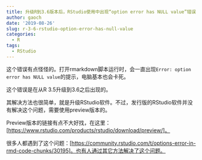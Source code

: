 ```yaml
---
title: 升级R到3.6版本后，RStudio使用中出现“option error has NULL value”错误
author: gaoch
date: '2019-08-26'
slug: r-3-6-rstudio-option-error-has-null-value
categories:
  - R
tags:
  - RStudio
---
```


这个错误有点怪怪的。打开rmarkdown脚本运行时，会一直出现`Error: option error has NULL value`的提示，电脑基本也会卡死。

这个错误是在从R 3.5升级到3.6之后出现的。

其解决方法也很简单，就是升级RStudio软件。不过，发行版的RStudio软件并没有解决这个问题，需要使用preview版本的。

Preview版本的链接有点不大好找，在这里：[https://www.rstudio.com/products/rstudio/download/preview/]。

很多人都遇到了这个问题：[https://community.rstudio.com/t/options-error-in-rmd-code-chunks/30195]。也有人通过其它方法解决了这个问题。
